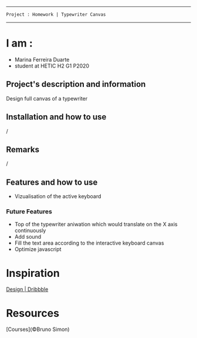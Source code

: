 -------------------------------------------
    Project : Homework | Typewriter Canvas
-------------------------------------------


# I am :
- Marina Ferreira Duarte
- student at HETIC H2 G1 P2020


## Project's description and information
Design full canvas of a typewriter

## Installation and how to use
/

## Remarks
/

## Features and how to use
- Vizualisation of the active keyboard


### Future Features
- Top of the typewriter aniwation which would translate on the X axis continuously
- Add sound
- Fill the text area according to the interactive keyboard canvas
- Optimize javascript


# Inspiration 
[Design | Dribbble](https://dribbble.com/shots/3050586-Vip-Invite)

# Resources 
[Courses](©Bruno Simon)

